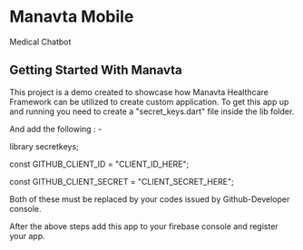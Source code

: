 # Manavta Mobile

Medical Chatbot

## Getting Started With Manavta

This project is a demo created to showcase how Manavta Healthcare Framework can be utilized to create custom application.
To get this app up and running you need to create a "secret_keys.dart" file inside the lib folder.
 
 And add the following : -
 
library secretkeys; 

const GITHUB_CLIENT_ID = "CLIENT_ID_HERE";

const GITHUB_CLIENT_SECRET = "CLIENT_SECRET_HERE";

Both of these must be replaced by your codes issued by Github-Developer console.

After the above steps add this app to your firebase console and register your app.

   
